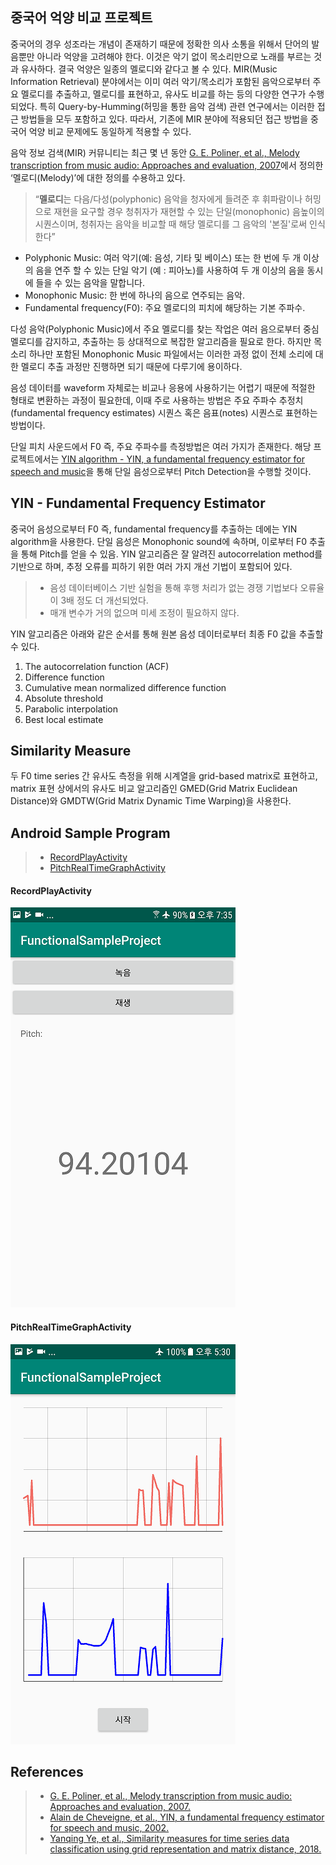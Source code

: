## 중국어 억양 비교 프로젝트

중국어의 경우 성조라는 개념이 존재하기 때문에 정확한 의사 소통을 위해서 단어의 발음뿐만 아니라 억양을 고려해야 한다. 
이것은 악기 없이 목소리만으로 노래를 부르는 것과 유사하다. 결국 억양은 일종의 멜로디와 같다고 볼 수 있다. 
MIR(Music Information Retrieval) 분야에서는 이미 여러 악기/목소리가 포함된 음악으로부터 주요 멜로디를 추출하고, 멜로디를 표현하고, 유사도 비교를 하는 등의 다양한 연구가 수행되었다. 
특히 Query-by-Humming(허밍을 통한 음악 검색) 관련 연구에서는 이러한 접근 방법들을 모두 포함하고 있다. 
따라서, 기존에 MIR 분야에 적용되던 접근 방법을 중국어 억양 비교 문제에도 동일하게 적용할 수 있다.

음악 정보 검색(MIR) 커뮤니티는 최근 몇 년 동안 [G. E. Poliner, et al., Melody transcription from music audio: Approaches and evaluation, 2007](http://www.ee.columbia.edu/~graham/papers/PolinerEFGSO07.pdf)에서 정의한 ‘멜로디(Melody)’에 대한 정의를 수용하고 있다.

> “**멜로디**는 다음/다성(polyphonic) 음악을 청자에게 들려준 후 휘파람이나 허밍으로 재현을 요구할 경우 청취자가 재현할 수 있는 단일(monophonic) 음높이의 시퀀스이며, 청취자는 음악을 비교할 때 해당 멜로디를 그 음악의 '본질'로써 인식한다”

* Polyphonic Music: 여러 악기(예: 음성, 기타 및 베이스) 또는 한 번에 두 개 이상의 음을 연주 할 수 있는 단일 악기 (예 : 피아노)를 사용하여 두 개 이상의 음을 동시에 들을 수 있는 음악을 말합니다.
* Monophonic Music: 한 번에 하나의 음으로 연주되는 음악.
* Fundamental frequency(F0): 주요 멜로디의 피치에 해당하는 기본 주파수.

다성 음악(Polyphonic Music)에서 주요 멜로디를 찾는 작업은 여러 음으로부터 중심 멜로디를 감지하고, 추출하는 등 상대적으로 복잡한 알고리즘을 필요로 한다. 
하지만 목소리 하나만 포함된 Monophonic Music 파일에서는 이러한 과정 없이 전체 소리에 대한 멜로디 추출 과정만 진행하면 되기 때문에 다루기에 용이하다.

음성 데이터를 waveform 자체로는 비교나 응용에 사용하기는 어렵기 때문에 적절한 형태로 변환하는 과정이 필요한데, 이때 주로 사용하는 방법은 주요 주파수 추정치(fundamental frequency estimates) 시퀀스 혹은 음표(notes) 시퀀스로 표현하는 방법이다.

단일 피치 사운드에서 F0 즉, 주요 주파수를 측정방법은 여러 가지가 존재한다. 
해당 프로젝트에서는 [YIN algorithm - YIN, a fundamental frequency estimator for speech and music](http://recherche.ircam.fr/equipes/pcm/cheveign/ps/2002_JASA_YIN_proof.pdf)을 통해 단일 음성으로부터 Pitch Detection을 수행할 것이다.

## YIN - Fundamental Frequency Estimator
중국어 음성으로부터 F0 즉, fundamental frequency를 추출하는 데에는 YIN algorithm을 사용한다. 
단일 음성은 Monophonic sound에 속하며, 이로부터 F0 추출을 통해 Pitch를 얻을 수 있음.
YIN 알고리즘은 잘 알려진 autocorrelation method를 기반으로 하며, 추정 오류를 피하기 위한 여러 가지 개선 기법이 포함되어 있다. 

> * 음성 데이터베이스 기반 실험을 통해 후행 처리가 없는 경쟁 기법보다 오류율이 3배 정도 더 개선되었다.
> * 매개 변수가 거의 없으며 미세 조정이 필요하지 않다. 

YIN 알고리즘은 아래와 같은 순서를 통해 원본 음성 데이터로부터 최종 F0 값을 추출할 수 있다.

1.	The autocorrelation function (ACF)
2.	Difference function
3.	Cumulative mean normalized difference function
4.	Absolute threshold
5.	Parabolic interpolation
6.	Best local estimate

## Similarity Measure
두 F0 time series 간 유사도 측정을 위해 시계열을 grid-based matrix로 표현하고, matrix 표현 상에서의 유사도 비교 알고리즘인 GMED(Grid Matrix Euclidean Distance)와 GMDTW(Grid Matrix Dynamic Time Warping)을 사용한다. 

## Android Sample Program

> * [RecordPlayActivity](https://github.com/junyoung-jamong/Chinese-Accent-Comparison/blob/master/FunctionalSampleProject/app/src/main/java/com/smartjackwp/junyoung/functionalsampleproject/RecordPlayActivity.java)
> * [PitchRealTimeGraphActivity](https://github.com/junyoung-jamong/Chinese-Accent-Comparison/blob/master/FunctionalSampleProject/app/src/main/java/com/smartjackwp/junyoung/functionalsampleproject/PitchRealTimeGraphActivity.java)

#### RecordPlayActivity
![](assets/images/play_record_activity.png)

#### PitchRealTimeGraphActivity
![](assets/images/pitch_real_time_graph.png)

## References
> * [G. E. Poliner, et al., Melody transcription from music audio: Approaches and evaluation, 2007.](http://www.ee.columbia.edu/~graham/papers/PolinerEFGSO07.pdf)
> * [Alain de Cheveigne, et al., YIN, a fundamental frequency estimator for speech and music, 2002.](http://recherche.ircam.fr/equipes/pcm/cheveign/ps/2002_JASA_YIN_proof.pdf)
> * [Yanqing Ye, et al., Similarity measures for time series data classification using grid representation and matrix distance, 2018.](https://link.springer.com/article/10.1007/s10115-018-1264-0)
